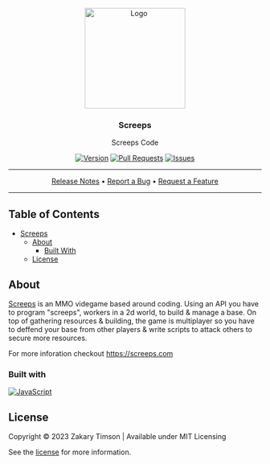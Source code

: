 <!-- Header -->
<div id="top" align="center">
  <br />
  
  <!-- Logo -->
  <img src="https://git.zakscode.com/repo-avatars/b1c66208864d63e448dfcb85bff5f949b7c477eac8d3f1f0e3f267677cdf34fc" alt="Logo" width="200" height="200">

  <!-- Title -->
  ### Screeps
  
  <!-- Description -->
  Screeps Code

  <!-- Repo badges -->
  [![Version](https://img.shields.io/badge/dynamic/json.svg?label=Version&style=for-the-badge&url=https://git.zakscode.com/api/v1/repos/ztimson/screeps/tags&query=$[0].name)](https://git.zakscode.com/ztimson/screeps/tags)
  [![Pull Requests](https://img.shields.io/badge/dynamic/json.svg?label=Pull%20Requests&style=for-the-badge&url=https://git.zakscode.com/api/v1/repos/ztimson/screeps&query=open_pr_counter)](https://git.zakscode.com/ztimson/screeps/pulls)
  [![Issues](https://img.shields.io/badge/dynamic/json.svg?label=Issues&style=for-the-badge&url=https://git.zakscode.com/api/v1/repos/ztimson/screeps&query=open_issues_count)](https://git.zakscode.com/ztimson/screeps/issues)

  <!-- Links -->

  ---
  <div>
    <a href="https://git.zakscode.com/ztimson/screeps/releases" target="_blank">Release Notes</a>
    • <a href="https://git.zakscode.com/ztimson/screeps/issues/new?template=.github%2fissue_template%2fbug.md" target="_blank">Report a Bug</a>
    • <a href="https://git.zakscode.com/ztimson/screeps/issues/new?template=.github%2fissue_template%2fenhancement.md" target="_blank">Request a Feature</a>
  </div>

  ---
</div>

## Table of Contents
- [Screeps](#top)
  - [About](#about)
    - [Built With](#built-with)
  - [License](#license)

## About

[Screeps](https://screeps.com) is an MMO videgame based around coding. Using an API you have to program "screeps", workers in a 2d world, to build & manage a base. On top of gathering resources & building, the game is multiplayer so you have to deffend your base from other players & write scripts to attack others to secure more resources.

For more inforation checkout https://screeps.com

### Built with
[![JavaScript](https://img.shields.io/badge/JavaScript-000000?style=for-the-badge&logo=javascript)](https://javascript.com/)

## License
Copyright © 2023 Zakary Timson | Available under MIT Licensing

See the [license](./LICENSE) for more information.
